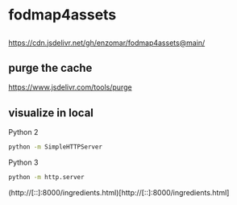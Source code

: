 # fodmap4assets

##
https://cdn.jsdelivr.net/gh/enzomar/fodmap4assets@main/

## purge the cache
https://www.jsdelivr.com/tools/purge

## visualize in local

Python 2
```bash
python -m SimpleHTTPServer
```
Python 3
```bash
python -m http.server
```

(http://[::]:8000/ingredients.html)[http://[::]:8000/ingredients.html]
